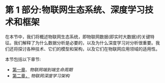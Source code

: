 <title>Section 1: IoT Ecosystems, Deep Learning Techniques, and Frameworks</title>  

# 第 1 部分:物联网生态系统、深度学习技术和框架

在本节中，我们将概述物联网生态系统，即物联网数据(即实时大数据)的关键特征。我们解释了为什么数据分析是必要的，以及为什么深度学习对分析很重要。我们还将探讨各种技术、它们的模型和架构，以及它们在物联网应用领域的适用性。

本节包括以下章节:

*   [第一章](7781d6f5-c3e4-4bf8-a9f2-9c3fc63caeeb.xhtml)、*物联网端到端生命周期*
*   [第二章，](7626c72a-c3b8-4707-96a5-88d524d9f3f7.xhtml) *物联网深度学习架构*